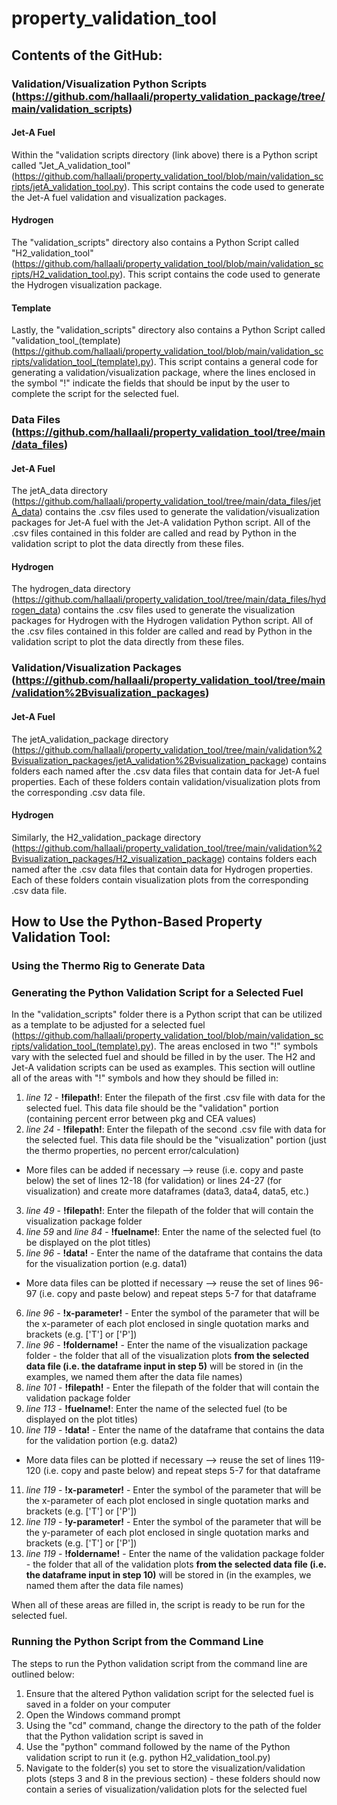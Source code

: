 # property_validation_tool

## Contents of the GitHub: 
### Validation/Visualization Python Scripts (https://github.com/hallaali/property_validation_package/tree/main/validation_scripts)
#### Jet-A Fuel 
Within the "validation scripts directory (link above) there is a Python script called "Jet_A_validation_tool" (https://github.com/hallaali/property_validation_tool/blob/main/validation_scripts/jetA_validation_tool.py). This script contains the code used to generate the Jet-A fuel validation and visualization packages. 
#### Hydrogen 
The "validation_scripts" directory also contains a Python Script called "H2_validation_tool" (https://github.com/hallaali/property_validation_tool/blob/main/validation_scripts/H2_validation_tool.py). This script contains the code used to generate the Hydrogen visualization package. 
#### Template 
Lastly, the "validation_scripts" directory also contains a Python Script called "validation_tool_(template) (https://github.com/hallaali/property_validation_tool/blob/main/validation_scripts/validation_tool_(template).py). This script contains a general code for generating a validation/visualization package, where the lines enclosed in the symbol "!" indicate the fields that should be input by the user to complete the script for the selected fuel. 

### Data Files (https://github.com/hallaali/property_validation_tool/tree/main/data_files)
#### Jet-A Fuel
The jetA_data directory (https://github.com/hallaali/property_validation_tool/tree/main/data_files/jetA_data) contains the .csv files used to generate the validation/visualization packages for Jet-A fuel with the Jet-A validation Python script. All of the .csv files contained in this folder are called and read by Python in the validation script to plot the data directly from these files. 
#### Hydrogen
The hydrogen_data directory (https://github.com/hallaali/property_validation_tool/tree/main/data_files/hydrogen_data) contains the .csv files used to generate the visualization packages for Hydrogen with the Hydrogen validation Python script. All of the .csv files contained in this folder are called and read by Python in the validation script to plot the data directly from these files. 

### Validation/Visualization Packages (https://github.com/hallaali/property_validation_tool/tree/main/validation%2Bvisualization_packages)
#### Jet-A Fuel
The jetA_validation_package directory (https://github.com/hallaali/property_validation_tool/tree/main/validation%2Bvisualization_packages/jetA_validation%2Bvisualization_package) contains folders each named after the .csv data files that contain data for Jet-A fuel properties. Each of these folders contain validation/visualization plots from the corresponding .csv data file.
#### Hydrogen
Similarly, the H2_validation_package directory (https://github.com/hallaali/property_validation_tool/tree/main/validation%2Bvisualization_packages/H2_visualization_package) contains folders each named after the .csv data files that contain data for Hydrogen properties. Each of these folders contain visualization plots from the corresponding .csv data file.

## How to Use the Python-Based Property Validation Tool: 

### Using the Thermo Rig to Generate Data

### Generating the Python Validation Script for a Selected Fuel
In the "validation_scripts" folder there is a Python script that can be utilized as a template to be adjusted for a selected fuel (https://github.com/hallaali/property_validation_tool/blob/main/validation_scripts/validation_tool_(template).py). The areas enclosed in two "!" symbols vary with the selected fuel and should be filled in by the user. The H2 and Jet-A validation scripts can be used as examples. This section will outline all of the areas with "!" symbols and how they should be filled in:

1. *line 12* - **!filepath!**: Enter the filepath of the first .csv file with data for the selected fuel. This data file should be the "validation" portion (containing percent error between pkg and CEA values)
2. *line 24* - **!filepath!**: Enter the filepath of the second .csv file with data for the selected fuel. This data file should be the "visualization" portion (just the thermo properties, no percent error/calculation)
* More files can be added if necessary --> reuse (i.e. copy and paste below) the set of lines 12-18 (for validation) or lines 24-27 (for visualization) and create more dataframes (data3, data4, data5, etc.) 
3. *line 49* - **!filepath!**: Enter the filepath of the folder that will contain the visualization package folder
4. *line 59* and *line 84*  - **!fuelname!**: Enter the name of the selected fuel (to be displayed on the plot titles)
5. *line 96* - **!data!** - Enter the name of the dataframe that contains the data for the visualization portion (e.g. data1)
* More data files can be plotted if necessary --> reuse the set of lines 96-97 (i.e. copy and paste below) and repeat steps 5-7 for that dataframe
6. *line 96* - **!x-parameter!** - Enter the symbol of the parameter that will be the x-parameter of each plot enclosed in single quotation marks and brackets (e.g. ['T'] or ['P'])
7. *line 96* - **!foldername!** - Enter the name of the visualization package folder - the folder that all of the visualization plots **from the selected data file (i.e. the dataframe input in step 5)** will be stored in (in the examples, we named them after the data file names)
8. *line 101* - **!filepath!** - Enter the filepath of the folder that will contain the validation package folder
9. *line 113*  - **!fuelname!**: Enter the name of the selected fuel (to be displayed on the plot titles)
10. *line 119* - **!data!** - Enter the name of the dataframe that contains the data for the validation portion (e.g. data2)
* More data files can be plotted if necessary --> reuse the set of lines 119-120 (i.e. copy and paste below) and repeat steps 5-7 for that dataframe
11. *line 119* - **!x-parameter!** - Enter the symbol of the parameter that will be the x-parameter of each plot enclosed in single quotation marks and brackets (e.g. ['T'] or ['P'])
12. *line 119* - **!y-parameter!** - Enter the symbol of the parameter that will be the y-parameter of each plot enclosed in single quotation marks and brackets (e.g. ['T'] or ['P'])
13. *line 119* - **!foldername!** - Enter the name of the validation package folder - the folder that all of the validation plots **from the selected data file (i.e. the dataframe input in step 10)** will be stored in (in the examples, we named them after the data file names)

When all of these areas are filled in, the script is ready to be run for the selected fuel. 

### Running the Python Script from the Command Line
The steps to run the Python validation script from the command line are outlined below:
1. Ensure that the altered Python validation script for the selected fuel is saved in a folder on your computer
2. Open the Windows command prompt
3. Using the "cd" command, change the directory to the path of the folder that the Python validation script is saved in
4. Use the "python" command followed by the name of the Python validation script to run it (e.g. python H2_validation_tool.py)
5. Navigate to the folder(s) you set to store the visualization/validation plots (steps 3 and 8 in the previous section) - these folders should now contain a series of visualization/validation plots for the selected fuel
